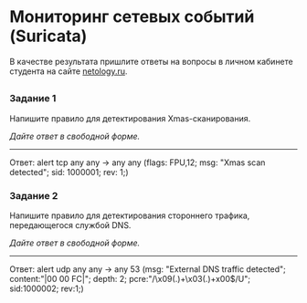 # Мониторинг сетевых событий (Suricata)

В качестве результата пришлите ответы на вопросы в личном кабинете студента на сайте [netology.ru](https://netology.ru/).

## 

### Задание 1

Напишите правило для детектирования Xmas-сканирования.

*Дайте ответ в свободной форме.*

------
Ответ: 
alert tcp any any -> any any
(flags: FPU,12; msg: "Xmas scan detected"; sid: 1000001; rev: 1;)


### Задание 2

Напишите правило для детектирования стороннего трафика, передающегося службой DNS.

*Дайте ответ в свободной форме.*

------
Ответ: 
alert udp any any -> any 53
(msg: "External DNS traffic detected"; content:"|00 00 FC|"; depth: 2; pcre:"/\x09(.)+\x03(.)+x00$/U"; sid:1000002; rev:1;)

